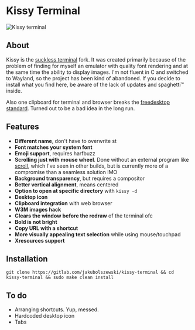 # Kissy Terminal

![Kissy terminal](https://i.postimg.cc/1RNFRP5F/kissy.jpg "kissy terminal")

## About

Kissy is the [suckless terminal](https://st.suckless.org/) fork. It was created primarily because of the problem of finding for myself an emulator with quality font rendering and at the same time the ability to display images. I'm not fluent in C and switched to Wayland, so the project has been kind of abandoned. If you decide to install what you find here, be aware of the lack of updates and spaghetti™ inside.

Also one clipboard for terminal and browser breaks the [freedesktop standard](http://standards.freedesktop.org/clipboards-spec/clipboards-latest.txt). Turned out to be a bad idea in the long run.

## Features

- **Different name**, don't have to overwrite st
- **Font matches your system font**
- **Emoji support**, requires harfbuzz
- **Scrolling just with mouse wheel**. Done without an external program like [scroll](https://tools.suckless.org/scroll/), which I've seen in other builds, but is currently more of a compromise than a seamless solution IMO
- **Background transparency**, but requires a compositor
- **Better vertical alignment**, means centered
- **Option to open at specific directory** with `kissy -d`
- **Desktop icon**
- **Clipboard integration** with web browser
- **W3M images hack**
- **Clears the window before the redraw** of the terminal ofc
- **Bold is not bright**
- **Copy URL with a shortcut**
- **More visually appealing text selection** while using mouse/touchpad
- **Xresources support**

## Installation

```
git clone https://gitlab.com/jakubolszewski/kissy-terminal && cd kissy-terminal && sudo make clean install
```

## To do

- Arranging shortcuts. Yup, messed.
- Hardcoded desktop icon
- Tabs
